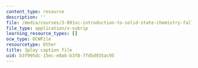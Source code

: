 ```yaml
---
content_type: resource
description: ''
file: /media/courses/3-091sc-introduction-to-solid-state-chemistry-fall-2010/b3f995dc15ece8abb3f87fd5d935ac95_NuoT9XPOjJ0.srt
file_type: application/x-subrip
learning_resource_types: []
ocw_type: OCWFile
resourcetype: Other
title: 3play caption file
uid: b3f995dc-15ec-e8ab-b3f8-7fd5d935ac95
---
```

